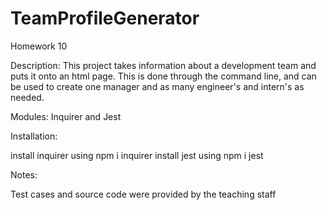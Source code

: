 # TeamProfileGenerator
Homework 10

Description:
This project takes information about a development team and puts it onto an html page. This is done through the command line, and can be used to create one manager and as many engineer's and intern's as needed.

Modules:
Inquirer and Jest

Installation:

install inquirer using npm i inquirer
install jest using npm i jest

Notes:

Test cases and source code were provided by the teaching staff



